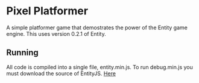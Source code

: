 # Pixel Platformer
A simple platformer game that demostrates the power of the Entity game engine. This uses version 0.2.1 of Entity.

## Running
All code is compiled into a single file, entity.min.js. To run debug.min.js you must download the source of EntityJS. [Here](https://github.com/bendangelo/EntityJS)